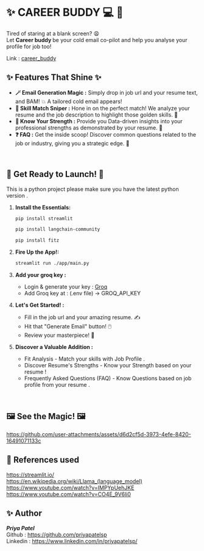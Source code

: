 # ✨ CAREER BUDDY 💻 🚀 

Tired of staring at a blank screen? 😩 <br>
Let <b> Career buddy </b> be your cold email co-pilot and help you analyse your profile for job too! <br>


Link : <a href="https://careerbuddyapp.streamlit.app/"> career_buddy</a>

## ✨ Features That Shine ✨

* **🪄 Email Generation Magic :** Simply drop in job url and your resume text, and BAM! 💥 A tailored cold email appears!
* **🎯 Skill Match Sniper :** Hone in on the perfect match! We analyze your resume and the job description to highlight those golden skills. 🥇
* **📖 Know Your Strength :** Provide you Data-driven insights into your professional strengths as demonstrated by your resume.  🦾
* **❓ FAQ :** Get the inside scoop! Discover common questions related to the job or industry, giving you a strategic edge. 🧠

<br> 

## 🚀 Get Ready to Launch! 🚀

This is a python project please make sure you have the latest python version . 

1.  **Install the Essentials:** 
    ```bash
    pip install streamlit
    ```
    ```bash
    pip install langchain-community
    ```
    ```bash
    pip install fitz
    ```

2.  **Fire Up the App!:** 
    ```bash
    streamlit run ./app/main.py   
    ```

3. **Add your groq key :**<br>
   * Login & generate your key :  <a href ="https://console.groq.com/keys"> Groq </a>
   * Add Groq key at : (.env file) -> GROQ_API_KEY
   
4.  **Let's Get Started! :**
    * Fill in the job url and your amazing resume. ✍️
    * Hit that "Generate Email" button! 🖱️
    * Review your masterpiece! 🧐

5.  **Discover a Valuable Addition :**
    * Fit Analysis - Match your skills with Job Profile . 
    * Discover Resume's Strengths - Know your Strength based on your resume ! 
    * Frequently Asked Questions (FAQ) - Know Questions based on job profile from your resume .
      
<br>
    
## 🖼️ See the Magic! 🖼️


https://github.com/user-attachments/assets/d6d2cf5d-3973-4efe-8420-16491071133c

## 🌟 References used 
https://streamlit.io/ <br>
https://en.wikipedia.org/wiki/Llama_(language_model) <br>
https://www.youtube.com/watch?v=IMPYpUehJKE <br>
https://www.youtube.com/watch?v=CO4E_9V6li0 <br>

## ✨ Author 

<i><b> Priya Patel </b></i> <br>
Github : https://github.com/priyapatelsp <br>
Linkedin : https://www.linkedin.com/in/priyapatelsp/ <br>


